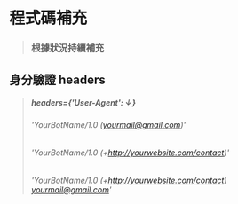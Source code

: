 # 程式碼補充
> ### 根據狀況持續補充

## 身分驗證 headers
> ##### headers={'User-Agent': ↓}
> ###### 'YourBotName/1.0 (yourmail@gmail.com)'
> ###### 'YourBotName/1.0 (+http://yourwebsite.com/contact)'
> ###### 'YourBotName/1.0 (+http://yourwebsite.com/contact) yourmail@gmail.com'
